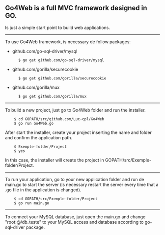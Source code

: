 Go4Web is a full MVC framework designed in GO.
---
Is just a simple start point to build web applications.

***

To use Go4Web framework, is necessary de follow packages:

* github.com/go-sql-driver/mysql
```
      $ go get github.com/go-sql-driver/mysql
```
*  github.com/gorilla/securecookie
```
      $ go get github.com/gorilla/securecookie
```
*  github.com/gorilla/mux
```
      $ go get github.com/gorilla/mux
```

---

To build a new project, just go to Go4Web folder and run the installer.
```
    $ cd GOPATH/src/github.com/Luc-cpl/Go4Web
    $ go run Go4Web.go
```
After start the installer, create your project inserting the name and folder and confirm the application path.
```
    $ Exemple-folder/Project
    $ yes
```
In this case, the installer will create the project in GOPATH/src/Exemple-folder/Project.

---
To run your application, go to your new application folder and run de main.go to start the server (is necessary restart the server every time that a .go file in the application is changed).
```
    $ cd GOPATH/src/Exemple-folder/Project
    $ go run main.go
```   
---  
To connect your MySQL database, just open the main.go and change "root:@/db_teste" to your MySQL access and database according to go-sql-driver package.

